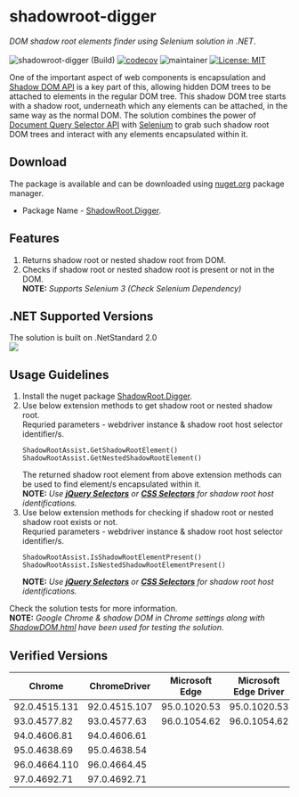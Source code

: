 # shadowroot-digger
*DOM shadow root elements finder using Selenium solution in .NET*. </br></br>
![shadowroot-digger (Build)](https://github.com/abhinavminhas/shadowroot-digger-dotnet/actions/workflows/build.yml/badge.svg)
[![codecov](https://codecov.io/gh/abhinavminhas/shadowroot-digger-dotnet/branch/main/graph/badge.svg?token=8LXZL9ZLZR)](https://codecov.io/gh/abhinavminhas/shadowroot-digger-dotnet)
![maintainer](https://img.shields.io/badge/Creator/Maintainer-abhinavminhas-e65c00)
[![License: MIT](https://img.shields.io/badge/License-MIT-blue.svg)](https://opensource.org/licenses/MIT)

One of the important aspect of web components is encapsulation and [Shadow DOM API](https://developer.mozilla.org/en-US/docs/Web/Web_Components/Using_shadow_DOM) is a key part of this, allowing hidden DOM trees to be attached to elements in the regular DOM tree. This shadow DOM tree starts with a shadow root, underneath which any elements can be attached, in the same way as the normal DOM. The solution combines the power of [Document Query Selector API](https://developer.mozilla.org/en-US/docs/Web/API/Document/querySelector)  with [Selenium](https://www.selenium.dev/) to grab such shadow root DOM trees and interact with any elements encapsulated within it.

## Download
The package is available and can be downloaded using [nuget.org](https://www.nuget.org/) package manager.  
- Package Name - [ShadowRoot.Digger](https://www.nuget.org/packages/ShadowRoot.Digger/).

## Features
1. Returns shadow root or nested shadow root from DOM.
2. Checks if shadow root or nested shadow root is present or not in the DOM.  
   **NOTE:** *Supports Selenium 3 (Check Selenium Dependency)*

## .NET Supported Versions
The solution is built on .NetStandard 2.0  
<img src="https://user-images.githubusercontent.com/17473202/141665862-0e5e1c0e-e84f-42bf-befb-267e722e9d60.png" />  

## Usage Guidelines
1. Install the nuget package [ShadowRoot.Digger](https://www.nuget.org/packages/ShadowRoot.Digger/).  
2. Use below extension methods to get shadow root or nested shadow root.  
   Requried parameters - webdriver instance & shadow root host selector identifier/s.
    ```
    ShadowRootAssist.GetShadowRootElement()
    ShadowRootAssist.GetNestedShadowRootElement()
    ```
    The returned shadow root element from above extension methods can be used to find element/s encapsulated within it.  
    **NOTE:** *Use **[jQuery Selectors](https://www.w3schools.com/jquery/jquery_ref_selectors.asp)** or **[CSS Selectors](https://www.w3schools.com/cssref/css_selectors.asp)** for shadow root host identifications.*
3. Use below extension methods for checking if shadow root or nested shadow root exists or not.  
   Requried parameters - webdriver instance & shadow root host selector identifier/s.
    ```
    ShadowRootAssist.IsShadowRootElementPresent()
    ShadowRootAssist.IsNestedShadowRootElementPresent()
    ```
    **NOTE:** *Use **[jQuery Selectors](https://www.w3schools.com/jquery/jquery_ref_selectors.asp)** or **[CSS Selectors](https://www.w3schools.com/cssref/css_selectors.asp)** for shadow root host identifications.*

 Check the solution tests for more information.  
**NOTE:** *Google Chrome & shadow DOM in Chrome settings along with [ShadowDOM.html](/TestFiles/ShadowDOM.html) have been used for testing the solution.*

## Verified Versions

   | Chrome | ChromeDriver | Microsoft Edge | Microsoft Edge Driver |
   | ----------- | ----------- | ----------- | ----------- |
   | 92.0.4515.131 | 92.0.4515.107 | 95.0.1020.53 | 95.0.1020.53 |
   | 93.0.4577.82 | 93.0.4577.63 | 96.0.1054.62 | 96.0.1054.62 |
   | 94.0.4606.81 | 94.0.4606.61 |
   | 95.0.4638.69 | 95.0.4638.54 |
   | 96.0.4664.110 | 96.0.4664.45 |
   | 97.0.4692.71 | 97.0.4692.71 |